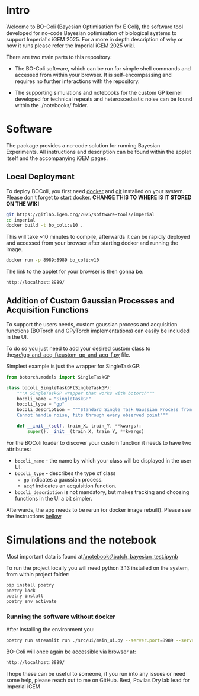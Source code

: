 # Intro 
Welcome to BO-Coli (Bayesian Optimisation for E Coli), the software tool developed for no-code Bayesian optimisation of biological systems to support Imperial's iGEM 2025. For a more in depth description of why or how it runs please refer the Imperial iGEM 2025 wiki.

There are two main parts to this repository:
* The BO-Coli software, which can be run for simple shell commands and accessed from within your browser. It is self-encompassing and requires no further interactions with the repository. 

* The supporting simulations and notebooks for the custom GP kernel developed for technical repeats and heteroscedastic noise can be found within the ./notebooks/ folder.


# Software
The package provides a no-code solution for running Bayesian Experiments. All instructions and description can be found within the applet itself and the accompanying iGEM pages.

## Local Deployment

To deploy BOColi, you first need [docker](https://www.docker.com/) and [git](https://git-scm.com/downloads) installed on your system. Please don't forget to start docker.
**CHANGE THIS TO WHERE IS IT STORED ON THE WIKI**
``` bash
git https://gitlab.igem.org/2025/software-tools/imperial
cd imperial
docker build -t bo_coli:v10 .
```

This will take ~10 minutes to compile, afterwards it can be rapidly deployed and accessed from your browser after starting docker and running the image.

``` bash
docker run -p 8989:8989 bo_coli:v10
```

The link to the applet for your browser is then gonna be:
``` bash
http://localhost:8989/
```

## Addition of Custom Gaussian Processes and Acquisition Functions

To support the users needs, custom gaussian process and acquisition functions (BOTorch and GPyTorch implementations) can easily be included in the UI.

To do so you just need to add your desired custom class to the[src\gp_and_acq_f\custom_gp_and_acq_f.py](src\gp_and_acq_f\custom_gp_and_acq_f.py) file.

Simplest example is just the wrapper for SingleTaskGP:

``` python 
from botorch.models import SingleTaskGP

class bocoli_SingleTaskGP(SingleTaskGP):
    """A SingleTaskGP wrapper that works with botorch"""
    bocoli_name = "SingleTaskGP"
    bocoli_type = "gp"
    bocoli_description = """Standard Single Task Gaussian Process from BoTorch.
    Cannot handle noise, fits through every observed point"""

    def __init__(self, train_X, train_Y, **kwargs):
        super().__init__(train_X, train_Y, **kwargs)
```

For the BOColi loader to discover your custom function it needs to have two attributes:
* `bocoli_name` - the name by which your class will be displayed in the user UI.
* `bocoli_type` - describes the type of class
    * `gp` indicates a gaussian process.
    * `acqf` indicates an acquisition function.
* `bocoli_description` is not mandatory, but makes tracking and choosing functions in the UI a bit simpler. 

Afterwards, the app needs to be rerun (or docker image rebuilt). Please see the instructions [bellow](#running-the-software-without-docker).

# Simulations and the notebook

Most important data is found at[.\notebooks\batch_bayesian_test.ipynb](.\notebooks\batch_bayesian_test.ipynb)


To run the project locally you will need python 3.13 installed on the system, from within project folder:


``` bash
pip install poetry
poetry lock
poetry install
poetry env activate
```

### Running the software without docker
After installing the environment you:

``` bash
poetry run streamlit run ./src/ui/main_ui.py --server.port=8989 --server.address=0.0.0.0
```
BO-Coli will once again be accessible via browser at:

``` bash
http://localhost:8989/
```


I hope these can be useful to someone, if you run into any issues or need some help, please reach out to me on GitHub.
Best,
Povilas
Dry lab lead for Imperial iGEM 

